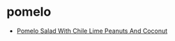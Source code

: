 # pomelo

 * [Pomelo Salad With Chile Lime Peanuts And Coconut](../index/p/pomelo-salad-with-chile-lime-peanuts-and-coconut-56389542.json)
